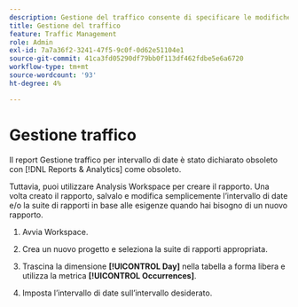 ```yaml
---
description: Gestione del traffico consente di specificare le modifiche previste per il volume di traffico.
title: Gestione del traffico
feature: Traffic Management
role: Admin
exl-id: 7a7a36f2-3241-47f5-9c0f-0d62e51104e1
source-git-commit: 41ca3fd05290df79bb0f113df462fdbe5e6a6720
workflow-type: tm+mt
source-wordcount: '93'
ht-degree: 4%

---
```


# Gestione traffico

Il report Gestione traffico per intervallo di date è stato dichiarato obsoleto con [!DNL Reports & Analytics] come obsoleto.

Tuttavia, puoi utilizzare Analysis Workspace per creare il rapporto. Una volta creato il rapporto, salvalo e modifica semplicemente l’intervallo di date e/o la suite di rapporti in base alle esigenze quando hai bisogno di un nuovo rapporto.

1. Avvia Workspace.

1. Crea un nuovo progetto e seleziona la suite di rapporti appropriata.

1. Trascina la dimensione **[!UICONTROL Day]** nella tabella a forma libera e utilizza la metrica **[!UICONTROL Occurrences]**.

1. Imposta l’intervallo di date sull’intervallo desiderato.

